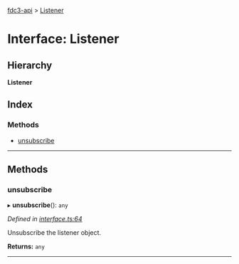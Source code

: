 [fdc3-api](../README.md) > [Listener](../interfaces/listener.md)

# Interface: Listener

## Hierarchy

**Listener**

## Index

### Methods

* [unsubscribe](listener.md#unsubscribe)

---

## Methods

<a id="unsubscribe"></a>

###  unsubscribe

▸ **unsubscribe**(): `any`

*Defined in [interface.ts:64](/src/interface.ts#L64)*

Unsubscribe the listener object.

**Returns:** `any`

___

